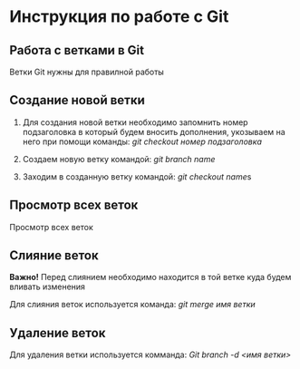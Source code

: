  # Инструкция по работе с Git

## Работа с ветками в Git

Ветки Git нужны для правилной работы

## Создание новой ветки

1. Для создания новой ветки необходимо запомнить номер подзаголовка в который будем вносить дополнения, укозываем на него при помощи команды: *git checkout номер подзаголовка*

2. Создаем новую ветку командой: *git branch name*

3. Заходим в созданную ветку командой: *git checkout name*s


## Просмотр всех веток

Просмотр всех веток

## Слияние веток

**Важно!**
Перед слиянием необходимо находится в той ветке куда будем вливать изменения

Для слияния веток используется команда: *git merge имя ветки*

## Удаление веток

Для удаления ветки используется комманда: *Git branch -d <имя ветки>*








